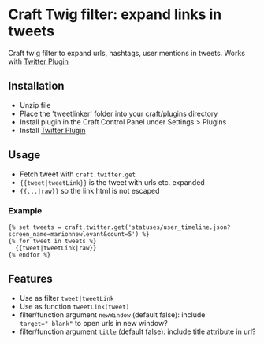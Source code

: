 # Craft Twig filter: expand links in tweets

Craft twig filter to expand urls, hashtags, user mentions in tweets. Works with [Twitter Plugin](https://dukt.net/craft/twitter)

## Installation

- Unzip file
- Place the 'tweetlinker' folder into your craft/plugins directory
- Install plugin in the Craft Control Panel under Settings > Plugins
- Install [Twitter Plugin](https://dukt.net/craft/twitter)

## Usage

- Fetch tweet with `craft.twitter.get`
- `{{tweet|tweetLink}}` is the tweet with urls etc. expanded
- `{{...|raw}}` so the link html is not escaped

### Example

```
{% set tweets = craft.twitter.get('statuses/user_timeline.json?screen_name=marionnewlevant&count=5') %}
{% for tweet in tweets %}
  {{tweet|tweetLink|raw}}
{% endfor %}
```

## Features

- Use as filter `tweet|tweetLink`
- Use as function `tweetLink(tweet)`
- filter/function argument `newWindow` (default false): include `target="_blank"` to open urls in new window?
- filter/function argument `title` (default false): include title attribute in url?
